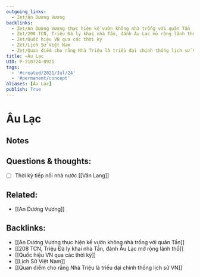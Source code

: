 ```yaml
---
outgoing_links:
  - Zet/An Dương Vương
backlinks:
  - Zet/An Dương Vương thực hiện kế vườn không nhà trống với quân Tần
  - Zet/208 TCN, Triệu Đà ly khai nhà Tần, đánh Âu Lạc mở rộng lãnh thổ
  - Zet/Quốc hiệu VN qua các thời kỳ
  - Zet/Lịch Sử Việt Nam
  - Zet/Quan điểm cho rằng Nhà Triệu là triều đại chính thống lịch sử VN
title: ~Âu Lạc
UID: P-210724-0921
tags:
  - '#created/2021/Jul/24'
  - '#permanent/concept'
aliases: [Âu Lạc]
publish: True
---
```

# Âu Lạc

## Notes

## Questions & thoughts:
- [ ] Thời kỳ tiếp nối nhà nước [[Văn Lang]]

## Related:
- [[An Dương Vương]]

## Backlinks:
- [[An Dương Vương thực hiện kế vườn không nhà trống với quân Tần]]
- [[208 TCN, Triệu Đà ly khai nhà Tần, đánh Âu Lạc mở rộng lãnh thổ]]
- [[Quốc hiệu VN qua các thời kỳ]]
- [[Lịch Sử Việt Nam]]
- [[Quan điểm cho rằng Nhà Triệu là triều đại chính thống lịch sử VN]]
